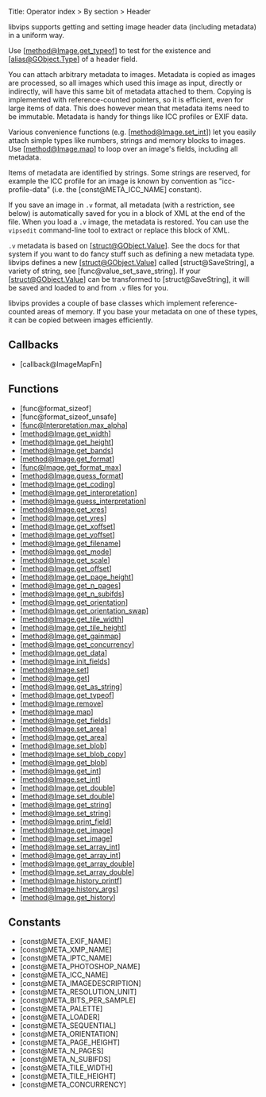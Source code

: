 Title: Operator index > By section > Header

<!-- libvips/iofuncs/header.c -->

libvips supports getting and setting image header data (including metadata)
in a uniform way.

Use [method@Image.get_typeof] to test for the existence and
[alias@GObject.Type] of a header field.

You can attach arbitrary metadata to images. Metadata is copied as images
are processed, so all images which used this image as input, directly or
indirectly, will have this same bit of metadata attached to them. Copying
is implemented with reference-counted pointers, so it is efficient, even for
large items of data. This does however mean that metadata items need to be
immutable. Metadata is handy for things like ICC profiles or EXIF data.

Various convenience functions (e.g. [method@Image.set_int]) let you easily
attach simple types like numbers, strings and memory blocks to images.
Use [method@Image.map] to loop over an image's fields, including all metadata.

Items of metadata are identified by strings. Some strings are reserved, for
example the ICC profile for an image is known by convention as
"icc-profile-data" (i.e. the [const@META_ICC_NAME] constant).

If you save an image in `.v` format, all metadata (with a restriction, see
below) is automatically saved for you in a block of XML at the end of the
file. When you load a `.v` image, the metadata is restored. You can use the
`vipsedit` command-line tool to extract or replace this block of XML.

`.v` metadata is based on [struct@GObject.Value]. See the docs for that
system if you want to do fancy stuff such as defining a new metadata type.
libvips defines a new [struct@GObject.Value] called [struct@SaveString], a
variety of string, see [func@value_set_save_string]. If your
[struct@GObject.Value] can be transformed to [struct@SaveString], it will
be saved and loaded to and from `.v` files for you.

libvips provides a couple of base classes which implement reference-counted
areas of memory. If you base your metadata on one of these types, it can be
copied between images efficiently.

## Callbacks

* [callback@ImageMapFn]

## Functions

* [func@format_sizeof]
* [func@format_sizeof_unsafe]
* [func@Interpretation.max_alpha]
* [method@Image.get_width]
* [method@Image.get_height]
* [method@Image.get_bands]
* [method@Image.get_format]
* [func@Image.get_format_max]
* [method@Image.guess_format]
* [method@Image.get_coding]
* [method@Image.get_interpretation]
* [method@Image.guess_interpretation]
* [method@Image.get_xres]
* [method@Image.get_yres]
* [method@Image.get_xoffset]
* [method@Image.get_yoffset]
* [method@Image.get_filename]
* [method@Image.get_mode]
* [method@Image.get_scale]
* [method@Image.get_offset]
* [method@Image.get_page_height]
* [method@Image.get_n_pages]
* [method@Image.get_n_subifds]
* [method@Image.get_orientation]
* [method@Image.get_orientation_swap]
* [method@Image.get_tile_width]
* [method@Image.get_tile_height]
* [method@Image.get_gainmap]
* [method@Image.get_concurrency]
* [method@Image.get_data]
* [method@Image.init_fields]
* [method@Image.set]
* [method@Image.get]
* [method@Image.get_as_string]
* [method@Image.get_typeof]
* [method@Image.remove]
* [method@Image.map]
* [method@Image.get_fields]
* [method@Image.set_area]
* [method@Image.get_area]
* [method@Image.set_blob]
* [method@Image.set_blob_copy]
* [method@Image.get_blob]
* [method@Image.get_int]
* [method@Image.set_int]
* [method@Image.get_double]
* [method@Image.set_double]
* [method@Image.get_string]
* [method@Image.set_string]
* [method@Image.print_field]
* [method@Image.get_image]
* [method@Image.set_image]
* [method@Image.set_array_int]
* [method@Image.get_array_int]
* [method@Image.get_array_double]
* [method@Image.set_array_double]
* [method@Image.history_printf]
* [method@Image.history_args]
* [method@Image.get_history]

## Constants

* [const@META_EXIF_NAME]
* [const@META_XMP_NAME]
* [const@META_IPTC_NAME]
* [const@META_PHOTOSHOP_NAME]
* [const@META_ICC_NAME]
* [const@META_IMAGEDESCRIPTION]
* [const@META_RESOLUTION_UNIT]
* [const@META_BITS_PER_SAMPLE]
* [const@META_PALETTE]
* [const@META_LOADER]
* [const@META_SEQUENTIAL]
* [const@META_ORIENTATION]
* [const@META_PAGE_HEIGHT]
* [const@META_N_PAGES]
* [const@META_N_SUBIFDS]
* [const@META_TILE_WIDTH]
* [const@META_TILE_HEIGHT]
* [const@META_CONCURRENCY]
